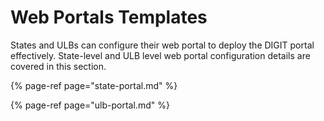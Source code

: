 # Web Portals Templates

States and ULBs can configure their web portal to deploy the DIGIT portal effectively. State-level and ULB level web portal configuration details are covered in this section. 

{% page-ref page="state-portal.md" %}

{% page-ref page="ulb-portal.md" %}







